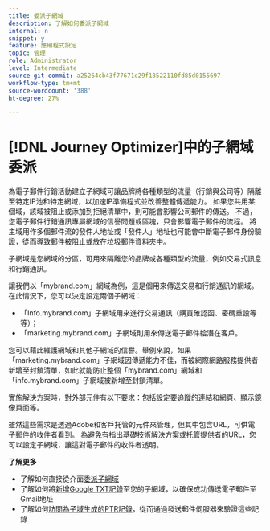 ```yaml
---
title: 委派子網域
description: 了解如何委派子網域
internal: n
snippet: y
feature: 應用程式設定
topic: 管理
role: Administrator
level: Intermediate
source-git-commit: a25264cb43f77671c29f18522110fd85d0155697
workflow-type: tm+mt
source-wordcount: '388'
ht-degree: 27%

---
```



# [!DNL Journey Optimizer]中的子網域委派

為電子郵件行銷活動建立子網域可讓品牌將各種類型的流量（行銷與公司等）隔離至特定IP池和特定網域，以加速IP準備程式並改善整體傳遞能力。 如果您共用某個域，該域被阻止或添加到拒絕清單中，則可能會影響公司郵件的傳送。 不過，您電子郵件行銷通訊專屬網域的信譽問題或區塊，只會影響電子郵件的流程。 將主域用作多個郵件流的發件人地址或「發件人」地址也可能會中斷電子郵件身份驗證，從而導致郵件被阻止或放在垃圾郵件資料夾中。

子網域是您網域的分區，可用來隔離您的品牌或各種類型的流量，例如交易式訊息和行銷通訊。

讓我們以「mybrand.com」網域為例，這是個用來傳送交易和行銷通訊的網域。在此情況下，您可以決定設定兩個子網域：

* 「Info.mybrand.com」子網域用來進行交易通訊（購買確認函、密碼重設等等）；
* 「marketing.mybrand.com」子網域則用來傳送電子郵件給潛在客戶。

您可以藉此維護網域和其他子網域的信譽。舉例來說，如果「marketing.mybrand.com」子網域因傳遞能力不佳，而被網際網路服務提供者新增至封鎖清單，如此就能防止整個「mybrand.com」網域和「info.mybrand.com」子網域被新增至封鎖清單。

實施解決方案時，對外部元件有以下要求：包括設定要追蹤的連結和網頁、顯示鏡像頁面等。

雖然這些需求是透過Adobe和客戶托管的元件來管理，但其中包含URL，可供電子郵件的收件者看到。 為避免有指出基礎技術解決方案或托管提供者的URL，您可以設定子網域，讓這對電子郵件的收件者透明。

**了解更多**

* 了解如何直接從介面[委派子網域](delegate-subdomain.md)
* 了解如何將[新增Google TXT記錄](google-txt.md)至您的子網域，以確保成功傳送電子郵件至Gmail地址
* 了解如何[訪問為子域生成的PTR記錄](ptr-records.md)，從而通過發送郵件伺服器來驗證這些記錄

